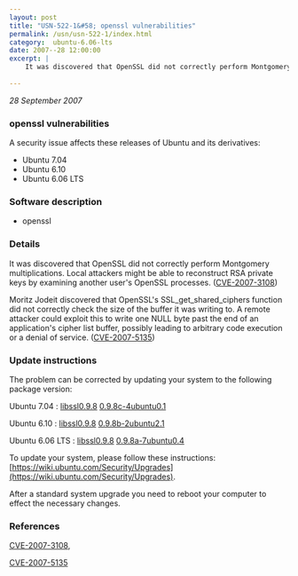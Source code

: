 ```yaml
---
layout: post
title: "USN-522-1&#58; openssl vulnerabilities"
permalink: /usn/usn-522-1/index.html
category:  ubuntu-6.06-lts
date: 2007--28 12:00:00
excerpt: |
    It was discovered that OpenSSL did not correctly perform Montgomery multiplications.  Local attackers might be able to reconstruct RSA private keys by examining another user&#39;s OpenSSL processes. ([CVE-2007-3108](http://people.ubuntu.com/~ubuntu-security/cve/CVE-2007-3108))
    
--- 
```

 
 

*28 September 2007*

### openssl vulnerabilities

A security issue affects these releases of Ubuntu and its derivatives:

* Ubuntu 7.04
* Ubuntu 6.10
* Ubuntu 6.06 LTS

### Software description

* openssl 

### Details

It was discovered that OpenSSL did not correctly perform Montgomery multiplications. Local attackers might be able to reconstruct RSA private keys by examining another user&#39;s OpenSSL processes. ([CVE-2007-3108](http://people.ubuntu.com/~ubuntu-security/cve/CVE-2007-3108))

Moritz Jodeit discovered that OpenSSL&#39;s SSL_get_shared_ciphers function did not correctly check the size of the buffer it was writing to. A remote attacker could exploit this to write one NULL byte past the end of an application&#39;s cipher list buffer, possibly leading to arbitrary code execution or a denial of service. ([CVE-2007-5135](http://people.ubuntu.com/~ubuntu-security/cve/CVE-2007-5135)) 

### Update instructions

The problem can be corrected by updating your system to the following package version:

Ubuntu 7.04
 : [libssl0.9.8](https://launchpad.net/ubuntu/+source/openssl) <span> [0.9.8c-4ubuntu0.1](https://launchpad.net/ubuntu/+source/openssl/0.9.8c-4ubuntu0.1) </span> 

Ubuntu 6.10
 : [libssl0.9.8](https://launchpad.net/ubuntu/+source/openssl) <span> [0.9.8b-2ubuntu2.1](https://launchpad.net/ubuntu/+source/openssl/0.9.8b-2ubuntu2.1) </span> 

Ubuntu 6.06 LTS
 : [libssl0.9.8](https://launchpad.net/ubuntu/+source/openssl) <span> [0.9.8a-7ubuntu0.4](https://launchpad.net/ubuntu/+source/openssl/0.9.8a-7ubuntu0.4) </span> 

To update your system, please follow these instructions: [https://wiki.ubuntu.com/Security/Upgrades](https://wiki.ubuntu.com/Security/Upgrades).

After a standard system upgrade you need to reboot your computer to effect the necessary changes. 

### References

 
 [CVE-2007-3108](http://people.ubuntu.com/~ubuntu-security/cve/CVE-2007-3108), 

 [CVE-2007-5135](http://people.ubuntu.com/~ubuntu-security/cve/CVE-2007-5135)
 

